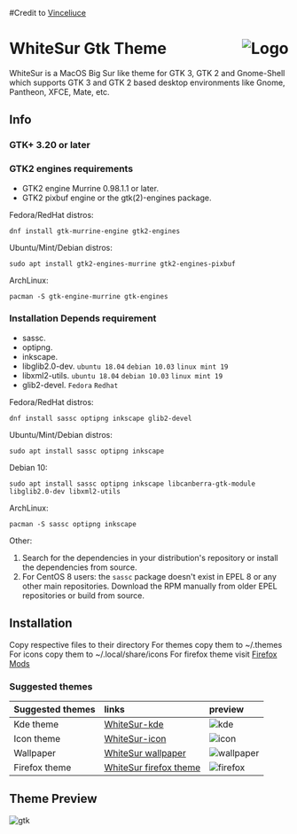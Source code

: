 #Credit to [Vinceliuce](https://github.com/vinceliuice)

<img src="https://github.com/vinceliuice/Sierra-gtk-theme/blob/imgs/logo.png" alt="Logo" align="right" /> WhiteSur Gtk Theme
======

WhiteSur is a MacOS Big Sur like theme for GTK 3, GTK 2 and Gnome-Shell which supports GTK 3 and GTK 2 based desktop environments like Gnome, Pantheon, XFCE, Mate, etc.

## Info

### GTK+ 3.20 or later

### GTK2 engines requirements
- GTK2 engine Murrine 0.98.1.1 or later.
- GTK2 pixbuf engine or the gtk(2)-engines package.

Fedora/RedHat distros:

    dnf install gtk-murrine-engine gtk2-engines

Ubuntu/Mint/Debian distros:

    sudo apt install gtk2-engines-murrine gtk2-engines-pixbuf

ArchLinux:

    pacman -S gtk-engine-murrine gtk-engines


### Installation Depends requirement
- sassc.
- optipng.
- inkscape.
- libglib2.0-dev. `ubuntu 18.04` `debian 10.03` `linux mint 19`
- libxml2-utils. `ubuntu 18.04` `debian 10.03` `linux mint 19`
- glib2-devel. `Fedora` `Redhat`

Fedora/RedHat distros:

    dnf install sassc optipng inkscape glib2-devel

Ubuntu/Mint/Debian distros:

    sudo apt install sassc optipng inkscape

Debian 10:

    sudo apt install sassc optipng inkscape libcanberra-gtk-module libglib2.0-dev libxml2-utils

ArchLinux:

    pacman -S sassc optipng inkscape

Other:
1. Search for the dependencies in your distribution's repository or install the dependencies from source.
2. For CentOS 8 users: the `sassc` package doesn't exist in EPEL 8 or any other main repositories. Download the RPM manually from older EPEL repositories or build from source.

## Installation

Copy respective files to their directory
For themes copy them to ~/.themes
For icons copy them to ~/.local/share/icons
For firefox theme visit [Firefox Mods](https://github.com/vinceliuice/WhiteSur-gtk-theme/tree/master/src/other/firefox)

### Suggested themes
|  Suggested themes   | links | preview |
|:--------------------|:-------------|:-------------|
| Kde theme           | [WhiteSur-kde](https://github.com/vinceliuice/WhiteSur-kde)| ![kde](pictures/whitesur-kde-theme.png) |
| Icon theme          | [WhiteSur-icon](https://github.com/vinceliuice/WhiteSur-icon-theme)| ![icon](pictures/whitesur-icon-theme.png) |
| Wallpaper           | [WhiteSur wallpaper](https://github.com/vinceliuice/WhiteSur-kde/tree/master/wallpaper)| ![wallpaper](pictures/whitesur-wallpaper.png) |
| Firefox theme       | [WhiteSur firefox theme](https://github.com/vinceliuice/WhiteSur-gtk-theme/tree/master/src/other/firefox)| ![firefox](https://github.com/vinceliuice/WhiteSur-gtk-theme/blob/master/src/other/firefox/preview.png) |

## Theme Preview
![gtk](https://github.com/vinceliuice/WhiteSur-gtk-theme/pictures/preview-gtk.png)
